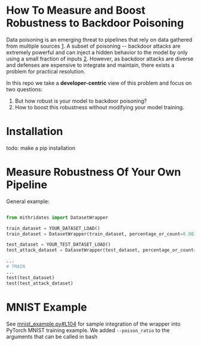 # How To Measure and Boost Robustness to Backdoor Poisoning

Data poisoning is an emerging threat to pipelines that rely on data gathered 
from multiple sources [1](link). A subset of poisoning -- backdoor attacks are 
extremely powerful and can inject a hidden behavior to the model by only 
using a small fraction of inputs 
[2](link). 
However, as backdoor attacks are diverse and defenses are expensive 
to integrate and maintain, there exists a problem for practical resolution.

In this repo we take a **developer-centric** view of this problem and 
focus on two questions:
1. But how robust is your model to backdoor poisoning?
2. How to boost this robustness without modifying your model training. 

# Installation

 todo: make a pip installation


# Measure Robustness Of Your Own Pipeline

General example: 

```python

from mithridates import DatasetWrapper

train_dataset = YOUR_DATASET_LOAD()
train_dataset = DatasetWrapper(train_dataset, percentage_or_count=0.001)

test_dataset = YOUR_TEST_DATASET_LOAD()
test_attack_dataset = DatasetWrapper(test_dataset, percentage_or_count='ALL')

...
# TRAIN
...
test(test_dataset)
test(test_attack_dataset)

```

# MNIST Example

See [mnist_example.py#L104](examples/mnist/mnist_example.py#L104) for sample integration of 
the wrapper into PyTorch MNIST training example. We added `--poison_ratio` 
to the arguments that can be called in bash
